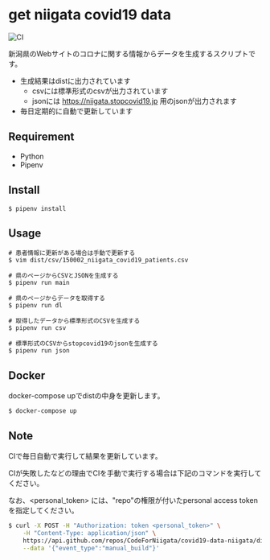 get niigata covid19 data
====

![CI](https://github.com/CodeForNiigata/covid19-data-niigata/workflows/CI/badge.svg)

新潟県のWebサイトのコロナに関する情報からデータを生成するスクリプトです。

- 生成結果はdistに出力されています
    - csvには標準形式のcsvが出力されています
    - jsonには https://niigata.stopcovid19.jp 用のjsonが出力されます
- 毎日定期的に自動で更新しています

## Requirement

- Python
- Pipenv


## Install

```
$ pipenv install
```

## Usage

```
# 患者情報に更新がある場合は手動で更新する
$ vim dist/csv/150002_niigata_covid19_patients.csv

# 県のページからCSVとJSONを生成する
$ pipenv run main

# 県のページからデータを取得する
$ pipenv run dl

# 取得したデータから標準形式のCSVを生成する
$ pipenv run csv

# 標準形式のCSVからstopcovid19のjsonを生成する
$ pipenv run json
```

## Docker

docker-compose upでdistの中身を更新します。

```
$ docker-compose up
```

## Note

CIで毎日自動で実行して結果を更新しています。

CIが失敗したなどの理由でCIを手動で実行する場合は下記のコマンドを実行してください。

なお、<personal_token> には、"repo"の権限が付いたpersonal access tokenを指定してください。

```bash
$ curl -X POST -H "Authorization: token <personal_token>" \
    -H "Content-Type: application/json" \
    https://api.github.com/repos/CodeForNiigata/covid19-data-niigata/dispatches \
    --data '{"event_type":"manual_build"}'
```

